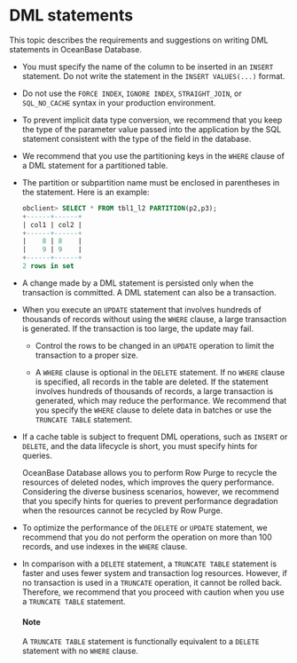 # DML statements

This topic describes the requirements and suggestions on writing DML statements in OceanBase Database.

* You must specify the name of the column to be inserted in an `INSERT` statement. Do not write the statement in the `INSERT VALUES(...)` format.

* Do not use the `FORCE INDEX`, `IGNORE INDEX`, `STRAIGHT_JOIN`, or `SQL_NO_CACHE` syntax in your production environment.

* To prevent implicit data type conversion, we recommend that you keep the type of the parameter value passed into the application by the SQL statement consistent with the type of the field in the database.

* We recommend that you use the partitioning keys in the `WHERE` clause of a DML statement for a partitioned table.

* The partition or subpartition name must be enclosed in parentheses in the statement. Here is an example:

   ```sql
   obclient> SELECT * FROM tbl1_l2 PARTITION(p2,p3);
   +------+------+
   | col1 | col2 |
   +------+------+
   |    8 | 8    |
   |    9 | 9    |
   +------+------+
   2 rows in set
   ```

* A change made by a DML statement is persisted only when the transaction is committed. A DML statement can also be a transaction.

* When you execute an `UPDATE` statement that involves hundreds of thousands of records without using the `WHERE` clause, a large transaction is generated. If the transaction is too large, the update may fail.

   * Control the rows to be changed in an `UPDATE` operation to limit the transaction to a proper size.

   * A `WHERE` clause is optional in the `DELETE` statement. If no `WHERE` clause is specified, all records in the table are deleted. If the statement involves hundreds of thousands of records, a large transaction is generated, which may reduce the performance. We recommend that you specify the `WHERE` clause to delete data in batches or use the `TRUNCATE TABLE` statement.

* If a cache table is subject to frequent DML operations, such as `INSERT` or `DELETE`, and the data lifecycle is short, you must specify hints for queries.

   OceanBase Database allows you to perform Row Purge to recycle the resources of deleted nodes, which improves the query performance. Considering the diverse business scenarios, however, we recommend that you specify hints for queries to prevent performance degradation when the resources cannot be recycled by Row Purge.

* To optimize the performance of the `DELETE` or `UPDATE` statement, we recommend that you do not perform the operation on more than 100 records, and use indexes in the `WHERE` clause.

* In comparison with a `DELETE` statement, a `TRUNCATE TABLE` statement is faster and uses fewer system and transaction log resources. However, if no transaction is used in a `TRUNCATE` operation, it cannot be rolled back. Therefore, we recommend that you proceed with caution when you use a `TRUNCATE TABLE` statement.

   <main id="notice" type='explain'>
    <h4>Note</h4>
    <p>A <code>TRUNCATE TABLE</code> statement is functionally equivalent to a <code>DELETE</code> statement with no <code>WHERE</code> clause. </p>
   </main>
